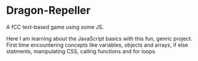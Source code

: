 # Dragon-Repeller
A fCC text-based game using some JS.

Here I am learning about the JavaScript basics with this fun, genric project. First time encountering concepts like variables, objects and arrays, if else statments, manipulating CSS, calling functions and for loops.
